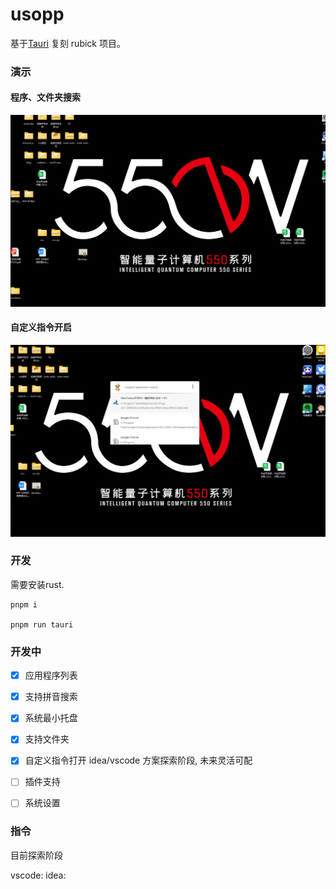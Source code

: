# usopp

基于[Tauri](https://tauri.app/) 复刻 rubick 项目。

### 演示

#### 程序、文件夹搜索
![demo](./public/demo.gif)

#### 自定义指令开启
![demo](./public/demo2.gif)

### 开发
需要安装rust.
```
pnpm i 

pnpm run tauri 
```

### 开发中
- [x] 应用程序列表
- [x] 支持拼音搜索
- [x] 系统最小托盘
- [x] 支持文件夹
- [x] 自定义指令打开 idea/vscode 方案探索阶段, 未来灵活可配 
- [ ] 插件支持
- [ ] 系统设置


### 指令
目前探索阶段

vscode:
idea: 
